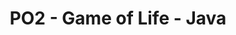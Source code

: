 ---
title: PO2 - Game of Life - Java
publicationDate: 2023-05-15
published: false
url: https://github.com/PetrusTryb/PO2
cover: /src/assets/projects/PO2.png
---